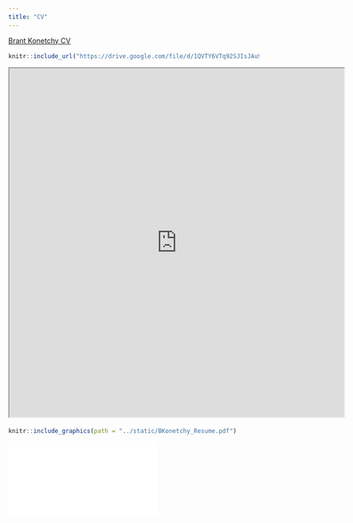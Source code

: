 ```yaml
---
title: "CV"
---
```


[Brant Konetchy CV](https://drive.google.com/file/d/1QVTY6VTq92SJIsJAu9pxVm3gc8aymJhO/view)

``` r
knitr::include_url("https://drive.google.com/file/d/1QVTY6VTq92SJIsJAu9pxVm3gc8aymJhO/view")
```

<iframe src="https://drive.google.com/file/d/1QVTY6VTq92SJIsJAu9pxVm3gc8aymJhO/view" width="672" height="700px" data-external="1">

</iframe>

``` r
knitr::include_graphics(path = "../static/BKonetchy_Resume.pdf")
```

![](../static/BKonetchy_Resume.pdf)<!-- -->
